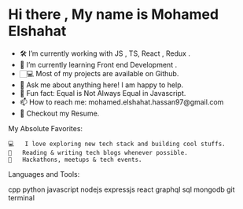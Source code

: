 <h1> Hi there , My name is Mohamed Elshahat </h1>
 <ul>
    <li>🛠   I’m currently working with JS , TS, React , Redux  .
    <li>🚀   I’m currently learning Front end Development .
    <li>🏻‍💻 Most of my projects are available on Github.
    <li>💬   Ask me about anything here! I am happy to help.
    <li>👾   Fun fact: Equal is Not Always Equal in Javascript.
    <li>📫   How to reach me: mohamed.elshahat.hassan97@gmail.com
    <li>📝   Checkout my Resume.
 </ul>
My Absolute Favorites:

    💻   I love exploring new tech stack and building cool stuffs.
    📰   Reading & writing tech blogs whenever possible.
    🍕   Hackathons, meetups & tech events.

Languages and Tools:

cpp python javascript nodejs expressjs react graphql sql mongodb git terminal
